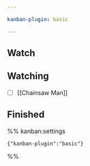 ```yaml
---

kanban-plugin: basic

---
```


## Watch



## Watching

- [ ] [[Chainsaw Man]]


## Finished





%% kanban:settings
```
{"kanban-plugin":"basic"}
```
%%